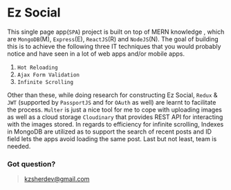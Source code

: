 # Ez Social
This single page app(`SPA`) project is built on top of MERN knowledge , which are `MongoDB`(M), `Express`(E), `ReactJS`(R) and `NodeJS`(N). The goal of building this is to achieve the following three IT techniques that you would probably notice and have seen in a lot of web apps and/or mobile apps. 

1. `Hot Reloading`
2. `Ajax Form Validation`
3. `Infinite Scrolling`

Other than these, while doing research for constructing Ez Social, `Redux` & `JWT` (supported by `PassportJS` and for `OAuth` as well) are learnt to facilitate the process. `Multer` is just a nice tool for me to cope with uploading images as well as a cloud storage `Cloudinary` that provides REST API for interacting with the images stored. In regards to efficiency for infinite scrolling, Indexes in MongoDB are utilized as to support the search of recent posts and ID field lets the apps avoid loading the same post. Last but not least, team is needed.

### Got question?
> kzsherdev@gmail.com
